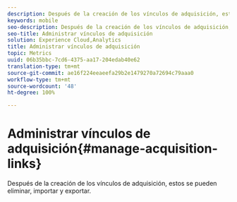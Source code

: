 ```yaml
---
description: Después de la creación de los vínculos de adquisición, estos se pueden eliminar, importar y exportar.
keywords: mobile
seo-description: Después de la creación de los vínculos de adquisición, estos se pueden eliminar, importar y exportar.
seo-title: Administrar vínculos de adquisición
solution: Experience Cloud,Analytics
title: Administrar vínculos de adquisición
topic: Metrics
uuid: 06b35bbc-7cd6-4375-aa17-204edab40e62
translation-type: tm+mt
source-git-commit: ae16f224eeaeefa29b2e1479270a72694c79aaa0
workflow-type: tm+mt
source-wordcount: '48'
ht-degree: 100%

---
```



# Administrar vínculos de adquisición{#manage-acquisition-links}

Después de la creación de los vínculos de adquisición, estos se pueden eliminar, importar y exportar.

